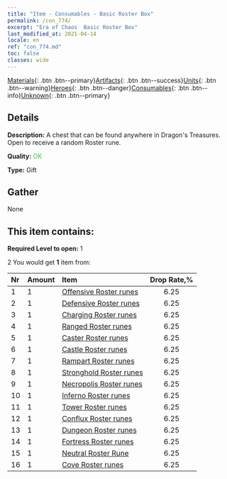 ```yaml
---
title: "Item - Consumables - Basic Roster Box"
permalink: /con_774/
excerpt: "Era of Chaos  Basic Roster Box"
last_modified_at: 2021-04-14
locale: en
ref: "con_774.md"
toc: false
classes: wide
---
```

 [Materials](/Items/){: .btn .btn--primary}[Artifacts](/Items/Artifacts/){: .btn .btn--success}[Units](/Items/Units/){: .btn .btn--warning}[Heroes](/Items/Heroes/){: .btn .btn--danger}[Consumables](/Items/Consumables/){: .btn .btn--info}[Unknown](/Items/Unknown/){: .btn .btn--primary}

## Details
 **Description:** A chest that can be found anywhere in Dragon's Treasures. Open to receive a random Roster rune.

 **Quality:** <span style="color: #32CD32">OK</span>

 **Type:** Gift

## Gather

  None

## This item contains:

 **Required Level to open:** 1

 2 You would get **1** item  from:

  | Nr | Amount |     Item    | Drop Rate,% |
  |:---|:-------|:------------|:---------:|
  | 1 | 1 | [Offensive Roster runes](/Items/con_734/) | 6.25 | 
  | 2 | 1 | [Defensive Roster runes](/Items/con_739/) | 6.25 | 
  | 3 | 1 | [Charging Roster runes](/Items/con_741/) | 6.25 | 
  | 4 | 1 | [Ranged Roster runes](/Items/con_742/) | 6.25 | 
  | 5 | 1 | [Caster Roster runes](/Items/con_746/) | 6.25 | 
  | 6 | 1 | [Castle Roster runes](/Items/con_752/) | 6.25 | 
  | 7 | 1 | [Rampart Roster runes](/Items/con_753/) | 6.25 | 
  | 8 | 1 | [Stronghold Roster runes](/Items/con_754/) | 6.25 | 
  | 9 | 1 | [Necropolis Roster runes](/Items/con_755/) | 6.25 | 
  | 10 | 1 | [Inferno Roster runes](/Items/con_777/) | 6.25 | 
  | 11 | 1 | [Tower Roster runes](/Items/con_785/) | 6.25 | 
  | 12 | 1 | [Conflux Roster runes](/Items/con_791/) | 6.25 | 
  | 13 | 1 | [Dungeon Roster runes](/Items/con_792/) | 6.25 | 
  | 14 | 1 | [Fortress Roster runes](/Items/con_818/) | 6.25 | 
  | 15 | 1 | [Neutral Roster Rune](/Items/con_869/) | 6.25 | 
  | 16 | 1 | [Cove Roster runes](/Items/con_868/) | 6.25 | 
